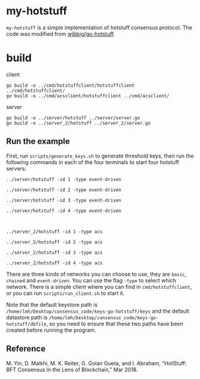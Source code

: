# my-hotstuff

`my-hotstuff` is a simple implementation of hotstuff consensus protocol. The code was modified from [wjbbig/go-hotstuff](https://github.com/wjbbig/go-hotstuff).

# build

client

```
go build -o ../cmd/hotstuffclient/hotstuffclient ../cmd/hotstuffclient/
go build -o ../cmd/acsclient/hotstuffclient ../cmd/acsclient/
```

server

```
go build -o ../server/hotstuff ../server/server.go
go build -o ../server_2/hotstuff ../server_2/server.go
```



## Run the example

First, run `scripts/generate_keys.sh` to generate threshold keys, then run the following commands in each of the four terminals to start four hotstuff servers:

```
../server/hotstuff -id 1 -type event-driven

../server/hotstuff -id 2 -type event-driven

../server/hotstuff -id 3 -type event-driven

../server/hotstuff -id 4 -type event-driven



../server_2/hotstuff -id 1 -type acs

../server_2/hotstuff -id 2 -type acs

../server_2/hotstuff -id 3 -type acs

../server_2/hotstuff -id 4 -type acs
```

There are three kinds of networks you can choose to use, they are `basic`, `chained` and `event-driven`. You can use the flag `-type` to select which network. There is a simple client where you can find in `cmd/hotstuffclient`, or you can run `scripts/run_client.sh` to start it.

Note that the default keystore path is `/home/lmh/Desktop/consensus_code/keys-go-hotstuff/keys` and the default datastore path is `/home/lmh/Desktop/consensus_code/keys-go-hotstuff/dbfile`, so you need to ensure that these two paths have been created before running the program.

## Reference

M. Yin, D. Malkhi, M. K. Reiter, G. Golan Gueta, and I. Abraham, “HotStuff: BFT Consensus in the Lens of Blockchain,” Mar 2018.